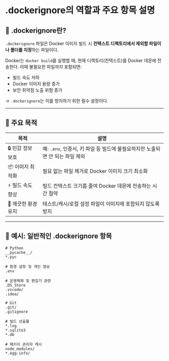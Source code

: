 # .dockerignore의 역할과 주요 항목 설명

## 📌 .dockerignore란?

`.dockerignore` 파일은 Docker 이미지 빌드 시 **컨텍스트 디렉토리에서 제외할 파일이나 폴더를 지정**하는 파일이다.

Docker는 `docker build`를 실행할 때, 현재 디렉토리(컨텍스트)를 Docker 데몬에 전송한다. 이때 불필요한 파일까지 포함되면:

- 빌드 속도 저하
- Docker 이미지 용량 증가
- 보안 취약점 노출 위험 증가

→ `.dockerignore`는 이를 방지하기 위한 필수 설정이다.

---

## 🎯 주요 목적

| 목적                | 설명                                                                          |
| ------------------- | ----------------------------------------------------------------------------- |
| 🔒 민감 정보 보호   | 예: `.env`, 인증서, 키 파일 등 빌드에 불필요하지만 노출되면 안 되는 파일 제외 |
| 📦 이미지 최적화    | 필요 없는 파일 제거로 Docker 이미지 크기 최소화                               |
| ⚡ 빌드 속도 향상   | 빌드 컨텍스트 크기를 줄여 Docker 데몬에 전송하는 시간 절약                    |
| 🧹 깨끗한 환경 유지 | 테스트/캐시/로컬 설정 파일이 이미지에 포함되지 않도록 방지                    |

---

## 📁 예시: 일반적인 .dockerignore 항목

```dockerignore
# Python
__pycache__/
*.pyc

# 환경 설정 및 개인 정보
.env

# 운영체제 및 편집기 관련
.DS_Store
.vscode/
.idea/

# Git
.git/
.gitignore

# 빌드 산출물
*.log
*.sqlite3
*.db

# 패키지 관리자 캐시
node_modules/
*.egg-info/
```
